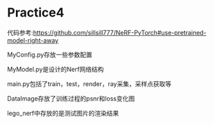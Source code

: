 # Practice4

代码参考:https://github.com/sillsill777/NeRF-PyTorch#use-pretrained-model-right-away

MyConfig.py存放一些参数配置

MyModel.py是设计的Nerf网络结构

main.py包括了train，test，render，ray采集，采样点获取等

DataImage存放了训练过程的psnr和loss变化图

lego_nerf中存放的是测试图片的渲染结果


